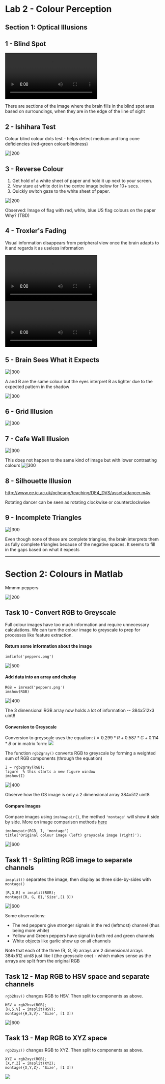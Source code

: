 # Lab 2 - Colour Perception
## Section 1: Optical Illusions

## 1 - Blind Spot

![](assets/blind_spot_test.mp4)

There are sections of the image where the brain fills in the blind spot area based on surroundings, when they are in the edge of the line of sight

## 2 - Ishihara Test
Colour blind colour dots test - helps detect medium and long cone deficiencies (red-green colourblindness)

![|200](assets/ishihara_test/Ishihara_01.jpg)

## 3 - Reverse Colour

1. Get hold of a white sheet of paper and hold it up next to your screen.
2. Now stare at white dot in the centre image below for 10+ secs.
3. Quickly switch gaze to the white sheet of paper.

![|200](assets/american_flag.jpg)

Observed: Image of flag with red, white, blue US flag colours on the paper
Why? (TBD)

## 4 - Troxler's Fading

Visual information disappears from peripheral view once the brain adapts to it and regards it as useless information

![|200](assets/purple_dots.mp4)
![|200](assets/blue_circle.mp4)
## 5 - Brain Sees What it Expects


![|300](assets/table.jpg)

A and B are the same colour but the eyes interpret B as lighter due to the expected pattern in the shadow

![|300](assets/shadow.jpg)

## 6 - Grid Illusion

![|300](assets/grid.jpg)

## 7 - Cafe Wall Illusion

![|300](assets/bricks.jpg)

This does not happen to the same kind of image but with lower contrasting colours
![|300](assets/cbricks.jpg)
## 8 - Silhouette Illusion

http://www.ee.ic.ac.uk/pcheung/teaching/DE4_DVS/assets/dancer.m4v

Rotating dancer can be seen as rotating clockwise or counterclockwise
## 9 - Incomplete Triangles 

![|300](assets/triangle.jpg)

Even though none of these are complete triangles, the brain interprets them as fully complete triangles because of the negative spaces. It seems to fill in the gaps based on what it expects

---
# Section 2: Colours in Matlab

Mmmm peppers

![|200](matlab/peppers.png)

## Task 10 - Convert RGB to Greyscale

Full colour images have too much information and require unnecessary calculations.
We can turn the colour image to greyscale to prep for processes like feature extraction.

#### Return some information about the image
```
imfinfo('peppers.png')
```
![|500](matlab/pepper_inf.png)

#### Add data into an array and display
```
RGB = imread('peppers.png')
imshow(RGB)
```

![|400](matlab/peppershow.png)

The 3 dimensional RGB array now holds a lot of information -- 384x512x3 uint8

#### Conversion to Greyscale
Conversion to greyscale uses the equation: $I = 0.299 * R + 0.587 * G + 0.114 * B$
or in matrix form:
![](assets/grayscale_eq.jpg)

The function `rgb2gray()` converts RGB to greyscale by forming a weighted sum of RGB components (through the equation)

```
I = rgb2gray(RGB);
figure  % this starts a new figure window
imshow(I)
```

![|400](matlab/pepper_gs.png)

Observe how the GS image is only a 2 dimensional array 384x512 uint8
#### Compare Images
Compare images using `imshowpair()`, the method `'montage'` will show it side by side.
More on image comparison methods [here](https://uk.mathworks.com/help/images/ref/imshowpair.html#bta3ucy-1-method)

```
imshowpair(RGB, I, 'montage')
title('Original colour image (left) grayscale image (right)');
```

![|600](matlab/peppcomp_figure.jpg)

## Task 11 - Splitting RGB image to separate channels
`imsplit()` separates the image, then display as three side-by-sides with `montage()`

```
[R,G,B] = imsplit(RGB);
montage({R, G, B},'Size',[1 3])
```

![|600](matlab/peppsplit_RGB.jpg)

Some observations:
* The red peppers give stronger signals in the red (leftmost) channel (thus being more white)
* Yellow and Green peppers have signal in both red and green channels 
* White objects like garlic show up on all channels

Note that each of the three (R, G, B) arrays are 2 dimensional arrays 384x512 uint8 just like I (the greyscale one) - which makes sense as the arrays are split from the original RGB

## Task 12 - Map RGB to HSV space and separate channels

`rgb2hsv()` changes RGB to HSV. 
Then split to components as above.

```
HSV = rgb2hsv(RGB);
[H,S,V] = imsplit(HSV);
montage({H,S,V}, 'Size', [1 3])
```

![|600](matlab/peppsplit_HSV.jpg)


## Task 13 - Map RGB to XYZ space

`rgb2xyz()` changes RGB to XYZ. 
Then split to components as above.

```
XYZ = rgb2xyz(RGB);
[X,Y,Z] = imsplit(XYZ);
montage({X,Y,Z}, 'Size', [1 3])
```

![](matlab/peppsplit_XYZ.jpg)

